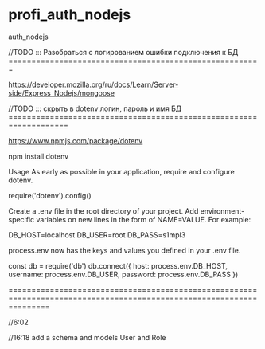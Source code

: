 # profi_auth_nodejs
auth_nodejs

//TODO ::: Разобраться с логированием ошибки подключения к БД =======================================================

https://developer.mozilla.org/ru/docs/Learn/Server-side/Express_Nodejs/mongoose

//TODO ::: скрыть в dotenv логин, пароль и имя БД ===================================================================

https://www.npmjs.com/package/dotenv

npm install dotenv

Usage
As early as possible in your application, require and configure dotenv.

require('dotenv').config()

Create a .env file in the root directory of your project. Add environment-specific variables on new lines in the form of NAME=VALUE. For example:

DB_HOST=localhost
DB_USER=root
DB_PASS=s1mpl3

process.env now has the keys and values you defined in your .env file.

const db = require('db')
db.connect({
  host: process.env.DB_HOST,
  username: process.env.DB_USER,
  password: process.env.DB_PASS
})

=====================================================================================================================





//6:02

//16:18 
add a schema and models User and Role


